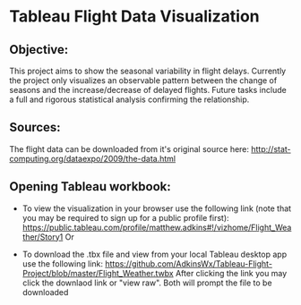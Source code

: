 # Tableau Flight Data Visualization

## Objective:

This project aims to show the seasonal variability in flight delays. Currently the project only visualizes an observable pattern between the change of seasons and the increase/decrease of delayed flights. Future tasks include a full and rigorous statistical analysis confirming the relationship. 

## Sources:
The flight data can be downloaded from it's original source here: 
http://stat-computing.org/dataexpo/2009/the-data.html

## Opening Tableau workbook:

- To view the visualization in your browser use the following link (note that you may be required to sign up for a public profile first):
    https://public.tableau.com/profile/matthew.adkins#!/vizhome/Flight_Weather/Story1
Or

- To download the .tbx file and view from your local Tableau desktop app use the following link:
    https://github.com/AdkinsWx/Tableau-Flight-Project/blob/master/Flight_Weather.twbx
    After clicking the link you may click the downlaod link or "view raw". Both will prompt the file to be downloaded
    



